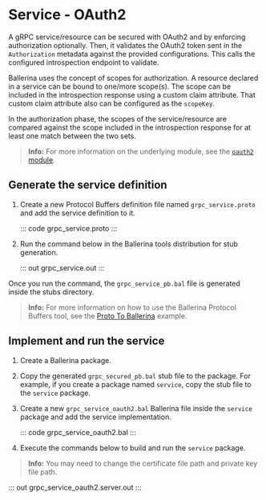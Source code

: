 # Service - OAuth2

A gRPC service/resource can be secured with OAuth2 and by enforcing authorization optionally. Then, it validates the OAuth2 token sent in the `Authorization` metadata against the provided configurations. This calls the configured introspection endpoint to validate.

Ballerina uses the concept of scopes for authorization. A resource declared in a service can be bound to one/more scope(s). The scope can be included in the introspection response using a custom claim attribute. That custom claim attribute also can be configured as the `scopeKey`.

In the authorization phase, the scopes of the service/resource are compared against the scope included in the introspection response for at least one match between the two sets.

>**Info:** For more information on the underlying module, see the [`oauth2` module](https://lib.ballerina.io/ballerina/oauth2/latest/).

## Generate the service definition

1. Create a new Protocol Buffers definition file named `grpc_service.proto` and add the service definition to it.

    ::: code grpc_service.proto :::

2. Run the command below in the Ballerina tools distribution for stub generation.

   ::: out grpc_service.out :::

Once you run the command, the `grpc_service_pb.bal` file is generated inside the stubs directory.

>**Info:** For more information on how to use the Ballerina Protocol Buffers tool, see the [Proto To Ballerina](https://ballerina.io/learn/by-example/proto-to-ballerina.html) example.

## Implement and run the service

1. Create a Ballerina package.

2. Copy the generated `grpc_secured_pb.bal` stub file to the package. For example, if you create a package named `service`, copy the stub file to the `service` package.

3. Create a new `grpc_service_oauth2.bal` Ballerina file inside the `service` package and add the service implementation.

   ::: code grpc_service_oauth2.bal :::

4. Execute the commands below to build and run the `service` package.

>**Info:** You may need to change the certificate file path and private key file path.

   ::: out grpc_service_oauth2.server.out :::
